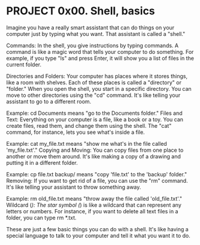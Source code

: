 # PROJECT 0x00. Shell, basics

Imagine you have a really smart assistant that can do things on your computer just by typing what you want. That assistant is called a "shell."

Commands: In the shell, you give instructions by typing commands. A command is like a magic word that tells your computer to do something. For example, if you type "ls" and press Enter, it will show you a list of files in the current folder.

Directories and Folders: Your computer has places where it stores things, like a room with shelves. Each of these places is called a "directory" or "folder." When you open the shell, you start in a specific directory. You can move to other directories using the "cd" command. It's like telling your assistant to go to a different room.

Example: cd Documents means "go to the Documents folder."
Files and Text: Everything on your computer is a file, like a book or a toy. You can create files, read them, and change them using the shell. The "cat" command, for instance, lets you see what's inside a file.

Example: cat my_file.txt means "show me what's in the file called 'my_file.txt'."
Copying and Moving: You can copy files from one place to another or move them around. It's like making a copy of a drawing and putting it in a different folder.

Example: cp file.txt backup/ means "copy 'file.txt' to the 'backup' folder."
Removing: If you want to get rid of a file, you can use the "rm" command. It's like telling your assistant to throw something away.

Example: rm old_file.txt means "throw away the file called 'old_file.txt'."
Wildcard (*): The star symbol (*) is like a wildcard that can represent any letters or numbers. For instance, if you want to delete all text files in a folder, you can type rm *.txt.

These are just a few basic things you can do with a shell. It's like having a special language to talk to your computer and tell it what you want it to do.
